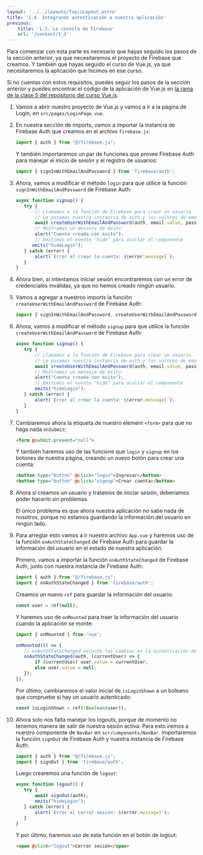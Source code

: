 ```yaml
---
layout: '../../layouts/TopicLayout.astro'
title: '1.4. Integrando autenticación a nuestra aplicación' 
previous:
    title: '1.3. La consola de Firebase'
    url: '/content/1_3'
---
```


Para comenzar con esta parte es necesario que hayas seguido los pasos de la sección anterior, ya que necesitaremos el proyecto de Firebase que creamos. Y también que hayas seguido el curso de Vue.js, ya que necesitaremos la aplicación que hicimos en ese curso.

Si no cuentas con estos requisitos, puedes seguir los pasos de la sección anterior y puedes encontrar el código de la aplicación de Vue.js en [la rama de la clase 5 del repositorio del curso Vue.js](https://github.com/Alejandro369159/Curso-de-vue-enero-junio-2024/tree/Clase_5).

1. Vamos a abrir nuestro proyecto de Vue.js y vamos a ir a la página de Login, en `src/pages/LoginPage.vue`.
2. En nuestra sección de imports, vamos a importar la instancia de Firebase Auth que creamos en el archivo `firebase.js`:
    ```javascript
    import { auth } from "@/firebase.js";
    ```
    Y también importaremos un par de funciones que provee Firebase Auth para manejar el inicio de sesión y el registro de usuarios:
    ```javascript 
    import { signInWithEmailAndPassword } from 'firebase/auth';
    ```
3. Ahora, vamos a modificar el método `login` para que utilice la función `signInWithEmailAndPassword` de Firebase Auth:
    ```javascript
    async function signup() {
       try {
           // Llamamos a la función de Firebase para crear un usuario
           // Le pasamos nuestra instancia de auth y los valores de email y password
           await createUserWithEmailAndPassword(auth, email.value, password.value);
           // Mostramos un mensaje de éxito
           alert("Cuenta creada con éxito");
           // Emitimos el evento "hide" para ocultar el componente
          emits("hideLogin");
       } catch (error) {
           alert(`Error al crear la cuenta: ${error.message}`);
       }
   }
    ```
4. Ahora bien, si intentamos iniciar sesión encontraremos con un error de credenciales inválidas, ya que no hemos creado ningún usuario.
5. Vamos a agregar a nuestros imports la función `createUserWithEmailAndPassword` de Firebase Auth:
    ```javascript
    import { signInWithEmailAndPassword, createUserWithEmailAndPassword } from 'firebase/auth';
    ```
6. Ahora, vamos a modificar el método `signup` para que utilice la función `createUserWithEmailAndPassword` de Firebase Auth:
    ```javascript
    async function signup() {
       try {
           // Llamamos a la función de Firebase para crear un usuario
           // Le pasamos nuestra instancia de auth y los valores de email y password
           await createUserWithEmailAndPassword(auth, email.value, password.value);
           // Mostramos un mensaje de éxito
           alert("Cuenta creada con éxito");
           // Emitimos el evento "hide" para ocultar el componente
           emits("hideLogin");
       } catch (error) {
           alert(`Error al crear la cuenta: ${error.message}`);
       }
   }
    ```
7. Cambiaremos ahora la etiqueta de nuestro element `<form>` para que no haga nada `onSubmit`:
    ```html
    <form @submit.prevent="null">
    ```
    Y también haremos uso de las funcione que `login` y `signup` en los botones de nuestra página, creando un nuevo botón para crear una cuenta:
    ```html
    <button type="button" @click="login">Ingresar</button>
    <button type="button" @click="signup">Crear cuenta</button>
    ```
8. Ahora si creamos un usuario y tratamos de iniciar sesión, deberíamos poder hacerlo sin problemas. 
   
   El único problema es que ahora nuestra aplicación no sabe nada de nosotros, porque no estamos guardando la información del usuario en ningún lado.

8. Para arreglar esto vamos a ir nuestro archivo `App.vue` y haremos uso de la función `onAuthStateChanged` de Firebase Auth para guardar la información del usuario en el estado de nuestra aplicación.
   
   Primero, vamos a importar la función `onAuthStateChanged` de Firebase Auth, junto con nuestra instancia de Firebase Auth:
    ```javascript
    import { auth } from "@/firebase.js";
    import { onAuthStateChanged } from 'firebase/auth';
    ```
    Creamos un nuevo `ref` para guardar la información del usuario:
    ```javascript
    const user = ref(null);
    ```
    Y haremos uso de `onMounted` para traer la información del usuario cuando la aplicación se monte:
    ```javascript
    import { onMounted } from 'vue';
    ```
    ```javascript
    onMounted(() => {
       // onAuthStateChanged escucha los cambios en la autenticación del usuario
       onAuthStateChanged(auth, (currentUser) => {
           if (currentUser) user.value = currentUser;
           else user.value = null;
       });
    });
    ```
   Por último, cambiaremos el valor inicial de `isLoginShown` a un boleano que compruebe si hay un usuario autenticado:
    ```javascript
    const isLoginShown = ref(!Boolean(user));
    ```
9. Ahora solo nos falta manejar los logouts, porque de momento no tenemos manera de salir de nuestra sesión activa. Para esto iremos a nuestro componente de `NavBar` en `scr/components/NavBar`.
   Importaremos la función `signOut` de Firebase Auth y nuestra instancia de Firebase Auth:
    ```javascript
    import { auth } from "@/firebase.js";
    import { signOut } from 'firebase/auth';
    ```
   Luego crearemos una función de `logout`:
    ```javascript
    async function logout() {
       try {
           await signOut(auth);
           emits("hideLogin");
       } catch (error) {
           alert(`Error al cerrar sesión: ${error.message}`);
       }
    }
    ```
   Y por último, haremos uso de esta función en el botón de logout:
    ```html
    <span @click="logout">Cerrar sesión</span>
    ```